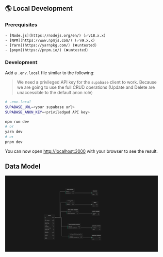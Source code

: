 ## 🌎 Local Development

### Prerequisites

    - [Node.js](https://nodejs.org/en/) (✅v18.x.x)
    - [NPM](https://www.npmjs.com/) (✅v9.x.x)
    - [Yarn](https://yarnpkg.com/) (❌untested)
    - [pnpm](https://pnpm.io/) (❌untested)

### Development

Add a `.env.local` file similar to the following:

> We need a privileged API key for the `supabase` client to work.
> Because we are going to use the full CRUD operations (Update and Delete are unaccessible to the default anon role)

```bash
# .env.local
SUPABASE_URL=<your supabase url>
SUPABASE_ANON_KEY=<priviledged API key>
```

```bash
npm run dev
# or
yarn dev
# or
pnpm dev
```

You can now open [http://localhost:3000](http://localhost:3000) with your browser to see the result.

## Data Model

![Supabase](media/supabase_schema.png)
